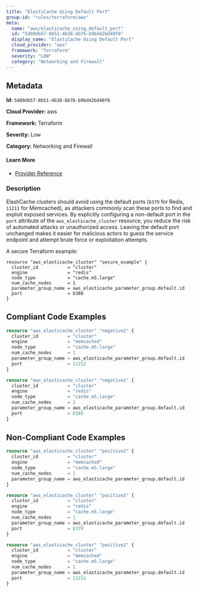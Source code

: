```yaml
---
title: "ElastiCache Using Default Port"
group-id: "rules/terraform/aws"
meta:
  name: "aws/elasticache_using_default_port"
  id: "5d89db57-8b51-4b38-bb76-b9bd42bd40f0"
  display_name: "ElastiCache Using Default Port"
  cloud_provider: "aws"
  framework: "Terraform"
  severity: "LOW"
  category: "Networking and Firewall"
---
```

## Metadata

**Id:** `5d89db57-8b51-4b38-bb76-b9bd42bd40f0`

**Cloud Provider:** aws

**Framework:** Terraform

**Severity:** Low

**Category:** Networking and Firewall

#### Learn More

 - [Provider Reference](https://registry.terraform.io/providers/hashicorp/aws/latest/docs/resources/elasticache_cluster#port)

### Description

 ElastiCache clusters should avoid using the default ports (`6379` for Redis, `11211` for Memcached), as attackers commonly scan these ports to find and exploit exposed services. By explicitly configuring a non-default port in the `port` attribute of the `aws_elasticache_cluster` resource, you reduce the risk of automated attacks or unauthorized access. Leaving the default port unchanged makes it easier for malicious actors to guess the service endpoint and attempt brute force or exploitation attempts.

A secure Terraform example:

```
resource "aws_elasticache_cluster" "secure_example" {
  cluster_id           = "cluster"
  engine               = "redis"
  node_type            = "cache.m5.large"
  num_cache_nodes      = 1
  parameter_group_name = aws_elasticache_parameter_group.default.id
  port                 = 6380
}
```


## Compliant Code Examples
```terraform
resource "aws_elasticache_cluster" "negative2" {
  cluster_id           = "cluster"
  engine               = "memcached"
  node_type            = "cache.m5.large"
  num_cache_nodes      = 1
  parameter_group_name = aws_elasticache_parameter_group.default.id
  port                 = 11212
}

```

```terraform
resource "aws_elasticache_cluster" "negative1" {
  cluster_id           = "cluster"
  engine               = "redis"
  node_type            = "cache.m5.large"
  num_cache_nodes      = 1
  parameter_group_name = aws_elasticache_parameter_group.default.id
  port                 = 6380
}

```
## Non-Compliant Code Examples
```terraform
resource "aws_elasticache_cluster" "positive2" {
  cluster_id           = "cluster"
  engine               = "memcached"
  node_type            = "cache.m5.large"
  num_cache_nodes      = 1
  parameter_group_name = aws_elasticache_parameter_group.default.id
}

```

```terraform
resource "aws_elasticache_cluster" "positive3" {
  cluster_id           = "cluster"
  engine               = "redis"
  node_type            = "cache.m5.large"
  num_cache_nodes      = 1
  parameter_group_name = aws_elasticache_parameter_group.default.id
  port                 = 6379
}

```

```terraform
resource "aws_elasticache_cluster" "positive2" {
  cluster_id           = "cluster"
  engine               = "memcached"
  node_type            = "cache.m5.large"
  num_cache_nodes      = 1
  parameter_group_name = aws_elasticache_parameter_group.default.id
  port                 = 11211
}

```